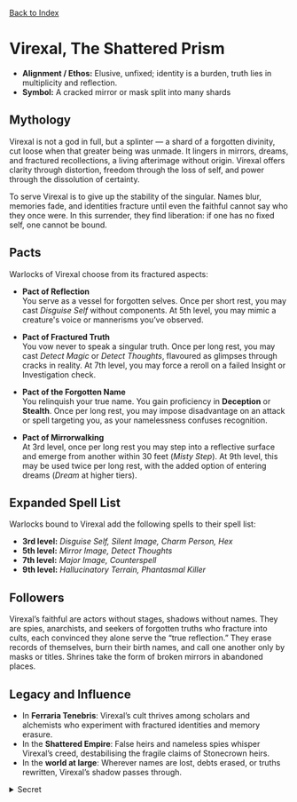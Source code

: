 [Back to Index](../Patrons.md) 
# Virexal, The Shattered Prism


- **Alignment / Ethos:** Elusive, unfixed; identity is a burden, truth lies in multiplicity and reflection.
- **Symbol:** A cracked mirror or mask split into many shards

## Mythology

Virexal is not a god in full, but a splinter — a shard of a forgotten divinity, cut loose when that greater being was unmade. It lingers in mirrors, dreams, and fractured recollections, a living afterimage without origin. Virexal offers clarity through distortion, freedom through the loss of self, and power through the dissolution of certainty.

To serve Virexal is to give up the stability of the singular. Names blur, memories fade, and identities fracture until even the faithful cannot say who they once were. In this surrender, they find liberation: if one has no fixed self, one cannot be bound.

## Pacts
  Warlocks of Virexal choose from its fractured aspects:
  - **Pact of Reflection**  
    You serve as a vessel for forgotten selves. Once per short rest, you may cast *Disguise Self* without components. At 5th level, you may mimic a creature's voice or mannerisms you’ve observed.

  - **Pact of Fractured Truth**  
    You vow never to speak a singular truth. Once per long rest, you may cast *Detect Magic* or *Detect Thoughts*, flavoured as glimpses through cracks in reality. At 7th level, you may force a reroll on a failed Insight or Investigation check.

  - **Pact of the Forgotten Name**  
    You relinquish your true name. You gain proficiency in **Deception** or **Stealth**. Once per long rest, you may impose disadvantage on an attack or spell targeting you, as your namelessness confuses recognition.

  - **Pact of Mirrorwalking**  
    At 3rd level, once per long rest you may step into a reflective surface and emerge from another within 30 feet (*Misty Step*). At 9th level, this may be used twice per long rest, with the added option of entering dreams (*Dream* at higher tiers).

## Expanded Spell List
  Warlocks bound to Virexal add the following spells to their spell list:
  - **3rd level:** *Disguise Self, Silent Image, Charm Person, Hex*  
  - **5th level:** *Mirror Image, Detect Thoughts*  
  - **7th level:** *Major Image, Counterspell*  
  - **9th level:** *Hallucinatory Terrain, Phantasmal Killer*  

## Followers
  Virexal’s faithful are actors without stages, shadows without names. They are spies, anarchists, and seekers of forgotten truths who fracture into cults, each convinced they alone serve the “true reflection.” They erase records of themselves, burn their birth names, and call one another only by masks or titles. Shrines take the form of broken mirrors in abandoned places.

## Legacy and Influence
  - In **Ferraria Tenebris**: Virexal’s cult thrives among scholars and alchemists who experiment with fractured identities and memory erasure.  
  - In the **Shattered Empire**: False heirs and nameless spies whisper Virexal’s creed, destabilising the fragile claims of Stonecrown heirs.  
  - In the **world at large**: Wherever names are lost, debts erased, or truths rewritten, Virexal’s shadow passes through.

<details data-secret="true"><summary>Secret</summary>
- **Hidden Lore / Motivations**  
  - Virexal is tied to the **warforged crisis**. Souls bound into steel are fractured and unstable, each construct holding echoes of multiple past lives. Some whisper that Virexal feeds on these fragments, using warforged as vessels to spread multiplicity into the mortal world.  
  - In Thalassa, cultists tied to the Hollow Coin Syndicate use Virexal’s gifts to erase debts and create ghost identities — captains of ships who never existed, families wiped from ledgers. These “phantoms” destabilise trade as surely as smuggled weapons.  Seraphina Tealeaf has used Virexal to hide the trail of her involvement in Serpent & Ember 
  - Unlike the Masked One, who hides truths behind roles, Virexal erases truth itself, leaving only echoes. They do not conceal the self — they dissolve it.  
  - In roleplay, their voice is calm but unnerving, echoing as if spoken through glass. They slip between contradictions, sometimes referring to themselves as “we,” sometimes as “I,” treating mortals like reflections to be rearranged.
</details>
